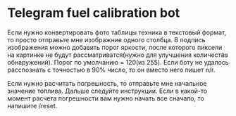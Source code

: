 # Telegram fuel calibration bot
Если нужно конвертировать фото таблицы техника в текстовый формат, то просто отправьте мне изображние одного столбца. В подпись изображения можно добавить порог яркости, после которого пиксели на картинке не будут рассматриватся(нужно для улучшения количества обнаружений). Порог по умолчанию = 120(из 255). Если боту не удалось расспознать с точностью в 90% число, то он вместо него пишет n/r.

Если нужно расчитать погрешность, то отправьте мне начальное значение топлива. Дальше следуйте инструкции. Если в какой-то момент расчета погрешности вам нужно начать все сначало, то напишите /reset.